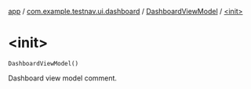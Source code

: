 [app](../../index.md) / [com.example.testnav.ui.dashboard](../index.md) / [DashboardViewModel](index.md) / [&lt;init&gt;](./-init-.md)

# &lt;init&gt;

`DashboardViewModel()`

Dashboard view model comment.

